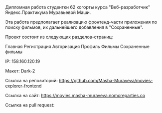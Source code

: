 Дипломная работа студентки 62 когорты курса "Веб-разработчик" Яндекс.Практикума Муравьевой Маши.

Эта работа предполагает реализацию фронтенд-части приложения по поиску фильмов, их дальнейшего добавления в "Сохраненные".

Проект состоит из следующих разделов-страниц:

Главная
Регистрация
Авторизация
Профиль
Фильмы
Сохраненные фильмы

IP: 158.160.120.19

Макет: Dark-2

Ссылка на репозиторий: https://github.com/Masha-Muraveva/movies-explorer-frontend

Ссылка на сайт: https://movies.masha-muraveva.nomoreparties.co

Ссылка на pull request:
